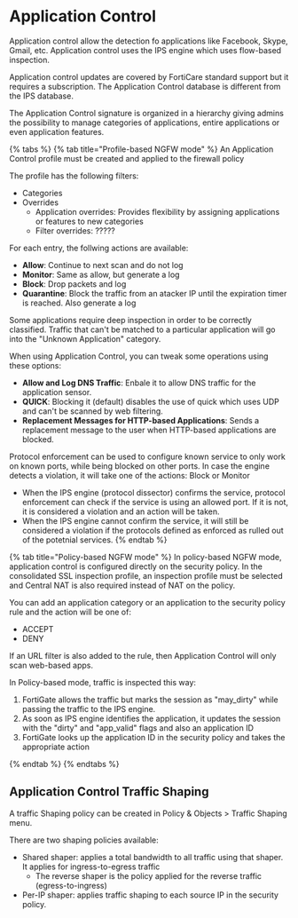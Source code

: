# Application Control

Application control allow the detection fo applications like Facebook, Skype, Gmail, etc. Application control uses the IPS engine which uses flow-based inspection.&#x20;

Application control updates are covered by FortiCare standard support but it requires a subscription. The Application Control database is different from the IPS database.&#x20;

The Application Control signature is organized in a hierarchy giving admins the possibility to manage categories of applications, entire applications or even application features.



{% tabs %}
{% tab title="Profile-based NGFW mode" %}
An Application Control profile must be created and applied to the firewall policy

The profile has the following filters:

* Categories
* Overrides
  * Application overrides: Provides flexibility by assigning applications or features to new categories
  * Filter overrides: ?????

For each entry, the follwing actions are available:

* **Allow**: Continue to next scan and do not log
* **Monitor**: Same as allow, but generate a log
* **Block**: Drop packets and log
* **Quarantine**: Block the traffic from an atacker IP until the expiration timer is reached. Also generate a log&#x20;

Some applications require deep inspection in order to be correctly classified. Traffic that can't be matched to a particular application will go into the "Unknown Application" category.

When using Application Control, you can tweak some operations using these options:

* **Allow and Log DNS Traffic**: Enbale it to allow DNS traffic for the application sensor.&#x20;
* **QUICK**: Blocking it (default) disables the use of quick which uses UDP and can't be scanned by web filtering.
* **Replacement Messages for HTTP-based Applications**: Sends a replacement message to the user when HTTP-based applications are blocked.

Protocol enforcement can be used to configure known service to only work on known ports, while being blocked on other ports. In case the engine detects a violation, it will take one of the actions: Block or Monitor

* When the IPS engine (protocol dissector) confirms the service, protocol enforcement can check if the service is using an allowed port. If it is not, it is considered a violation and an action will be taken.
* When the IPS engine cannot confirm the service, it will still be considered a violation if the protocols defined as enforced as rulled out of the potetnial services.&#x20;
{% endtab %}

{% tab title="Policy-based NGFW mode" %}
In policy-based NGFW mode, application control is configured directly on the security policy. In the consolidated SSL inspection profile, an inspection profile must be selected and Central NAT is also required instead of NAT on the policy.

You can add an application category or an application to the security policy rule and the action will be one of:

* ACCEPT
* DENY

If an URL filter is also added to the rule, then Application Control will only scan web-based apps.

In Policy-based mode, traffic is inspected this way:

1. FortiGate allows the traffic but marks the session as "may\_dirty" while passing the traffic to the IPS engine.&#x20;
2. As soon as IPS engine identifies the application, it updates the session with the "dirty" and "app\_valid" flags and also an application ID
3. FortiGate looks up the application ID in the security policy and takes the appropriate action


{% endtab %}
{% endtabs %}

## Application Control Traffic Shaping

A traffic Shaping policy can be created in Policy & Objects > Traffic Shaping menu.

There are two shaping policies available:

* Shared shaper: applies a total bandwidth to all traffic using that shaper. It applies for ingress-to-egress traffic
  * The reverse shaper is the policy applied for the reverse traffic (egress-to-ingress)
* Per-IP shaper: applies traffic shaping to each source IP in the security policy.









